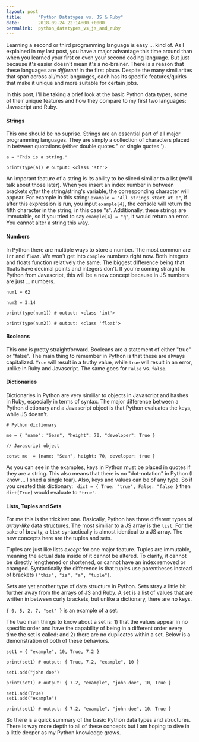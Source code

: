 ```yaml
---
layout: post
title:      "Python Datatypes vs. JS & Ruby"
date:       2018-09-24 22:14:00 +0000
permalink:  python_datatypes_vs_js_and_ruby
---
```



Learning a second or third programming language is easy ... kind of. As I explained in my last post, you have a major advantage this time around than when you learned your first or even your second coding language. But just because it's easier doesn't mean it's a no-brainer. There is a reason that these languages are *different* in the first place. Despite the many similiarites that span across all/most languages, each has its specific features/quirks that make it unique and more suitable for certain jobs.

In this post, I'll be taking a brief look at the basic Python data types, some of their unique features and how they compare to my first two languages: Javascript and Ruby. 

#### Strings

This one should be no suprise. Strings are an essential part of all major programming languages. They are simply a collection of characters placed in between quotations (either double quotes " or single quotes ').

``` 
a = "This is a string." 

print(type(a)) # output: <class 'str'>
```

An imporant feature of a string is its ability to be sliced similiar to a list (we'll talk about those later). When you insert an index number in between brackets *after* the string/string's variable, the corresponding character will appear. For example in this string: ``` example = "All strings start at 0" ```, if after this expression is run, you input ``` example[4] ```, the console will return the fifth character in the string; in this case "s". Additionally, these strings are immutable, so if you tried to say ``` example[4] = "q" ```, it would return an error. You cannot alter a string this way.

#### Numbers 

In Python there are multiple ways to store a number. The most common are ```int``` and ```float```. We won't get into ```complex``` numbers right now. Both integers and floats function relatively the same. The biggest difference being that floats have decimal points and integers don't. If you're coming straight to Python from Javascript, this will be a new concept because in JS numbers are just ... numbers. 

```
num1 = 62

num2 = 3.14

print(type(num1)) # output: <class 'int'>

print(type(num2)) # output: <class 'float'>
```

#### Booleans

This one is pretty straightforward. Booleans are a statement of either "true" or "false". The main thing to remember in Python is that these are always capitalized. ```True``` will result in a truthy value, while ```true``` will result in an error, unlike in Ruby and Javascript. The same goes for ```False``` vs. ```false```.

#### Dictionaries

Dictionaries in Python are very similiar to objects in Javascript and hashes in Ruby, especially in terms of syntax. The major difference between a Python dictionary and a Javascript object is that Python evaluates the keys, while JS doesn't. 

```
# Python dictionary

me = { "name": "Sean", "height": 70, "developer": True }
```

```
// Javascript object

const me  = {name: "Sean", height: 70, developer: true }
```

As you can see in the examples, keys in Python must be placed in quotes if they are a string. This also means that there is no "dot-notation" in Python (I know ... I shed a single tear). Also, keys and values can be of any type. So if you created this dictionary: ``` dict = { True: "true", False: "false }``` then ```dict[True]``` would evaluate to ```"true"```.


#### Lists, Tuples and Sets

For me this is the trickiest one. Basically, Python has three different types of *array-like* data structures. The most similiar to a JS array is the ```list```. For the sake of brevity, a ```list``` syntactically is almost identical to a JS array. The new concepts here are the tuples and sets.

Tuples are just like lists *except* for one major feature. Tuples are immutable, meaning the actual data inside of it cannot be altered. To clarify, it cannot be directly lengthened or shortened, or cannot have an index removed or changed. Syntactically the difference is that tuples use parentheses instead of brackets ```("this", "is", "a", "tuple")```.

Sets are yet another type of data structure in Python. Sets stray a little bit further away from the arrays of JS and Ruby. A set is a list of values that are written in between curly brackets, but unlike a dictionary, there are no keys. 

```{ 0, 5, 2, 7, "set" }``` is an example of a set.

The two main things to know about a set is: 1) that the values appear in no specific order and have the capability of being in a different order every time the set is called: and 2) there are no duplicates within a set. Below is a demonstration of both of these behaviors.

```
set1 = { "example", 10, True, 7.2 }

print(set1) # output: { True, 7.2, "example", 10 }

set1.add("john doe")

print(set1) # output: { 7.2, "example", "john doe", 10, True }

set1.add(True)
set1.add("example")

print(set1) # output: { 7.2, "example", "john doe", 10, True }

```

So there is a quick summary of the basic Python data types and structures. There is way more depth to all of these concepts but I am hoping to dive in a little deeper as my Python knowledge grows.



